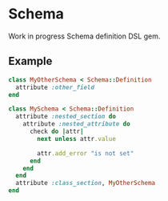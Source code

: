 # Schema

Work in progress Schema definition DSL gem.

## Example

```ruby
class MyOtherSchema < Schema::Definition
  attribute :other_field
end

class MySchema < Schema::Definition
  attribute :nested_section do
    attribute :nested_attribute do
      check do |attr|
        next unless attr.value

        attr.add_error "is not set"
      end
    end
  end
  attribute :class_section, MyOtherSchema
end
```
